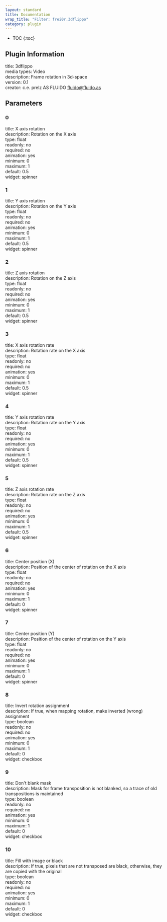 ```yaml
---
layout: standard
title: Documentation
wrap_title: "Filter: frei0r.3dflippo"
category: plugin
---
```

* TOC
{:toc}

## Plugin Information

title: 3dflippo  
media types:
Video  
description: Frame rotation in 3d-space  
version: 0.1  
creator: c.e. prelz AS FLUIDO <fluido@fluido.as>  

## Parameters

### 0

title: X axis rotation    
description:
Rotation on the X axis  
type: float  
readonly: no  
required: no  
animation: yes  
minimum: 0  
maximum: 1  
default: 0.5  
widget: spinner  

### 1

title: Y axis rotation    
description:
Rotation on the Y axis  
type: float  
readonly: no  
required: no  
animation: yes  
minimum: 0  
maximum: 1  
default: 0.5  
widget: spinner  

### 2

title: Z axis rotation    
description:
Rotation on the Z axis  
type: float  
readonly: no  
required: no  
animation: yes  
minimum: 0  
maximum: 1  
default: 0.5  
widget: spinner  

### 3

title: X axis rotation rate    
description:
Rotation rate on the X axis  
type: float  
readonly: no  
required: no  
animation: yes  
minimum: 0  
maximum: 1  
default: 0.5  
widget: spinner  

### 4

title: Y axis rotation rate    
description:
Rotation rate on the Y axis  
type: float  
readonly: no  
required: no  
animation: yes  
minimum: 0  
maximum: 1  
default: 0.5  
widget: spinner  

### 5

title: Z axis rotation rate    
description:
Rotation rate on the Z axis  
type: float  
readonly: no  
required: no  
animation: yes  
minimum: 0  
maximum: 1  
default: 0.5  
widget: spinner  

### 6

title: Center position (X)    
description:
Position of the center of rotation on the X axis  
type: float  
readonly: no  
required: no  
animation: yes  
minimum: 0  
maximum: 1  
default: 0  
widget: spinner  

### 7

title: Center position (Y)    
description:
Position of the center of rotation on the Y axis  
type: float  
readonly: no  
required: no  
animation: yes  
minimum: 0  
maximum: 1  
default: 0  
widget: spinner  

### 8

title: Invert rotation assignment    
description:
If true, when mapping rotation, make inverted (wrong) assignment  
type: boolean  
readonly: no  
required: no  
animation: yes  
minimum: 0  
maximum: 1  
default: 0  
widget: checkbox  

### 9

title: Don't blank mask    
description:
Mask for frame transposition is not blanked, so a trace of old transpositions is maintained  
type: boolean  
readonly: no  
required: no  
animation: yes  
minimum: 0  
maximum: 1  
default: 0  
widget: checkbox  

### 10

title: Fill with image or black    
description:
If true, pixels that are not transposed are black, otherwise, they are copied with the original  
type: boolean  
readonly: no  
required: no  
animation: yes  
minimum: 0  
maximum: 1  
default: 0  
widget: checkbox  


